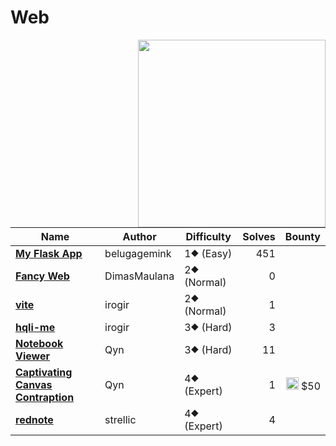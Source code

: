 # Web

<img src="https://2024.ctf.sekai.team/themes/luna-vite/static/img/categories/Web.svg" align="right" width=300>

| Name                                                                 | Author       | Difficulty  | Solves |                                                       Bounty |
| -------------------------------------------------------------------- | ------------ | ----------- | -----: | -----------------------------------------------------------: |
| [**My Flask App**](my-flask-app)                                     | belugagemink | 1⯁ (Easy)   |    451 |                                                              |
| [**Fancy Web**](fancy-web)                                           | DimasMaulana | 2⯁ (Normal) |      0 |                                                              |
| [**vite**](vite)                                                     | irogir       | 2⯁ (Normal) |      1 |                                                              |
| [**hqli-me**](hqli-me)                                               | irogir       | 3⯁ (Hard)   |      3 |                                                              |
| [**Notebook Viewer**](notebook-viewer)                               | Qyn          | 3⯁ (Hard)   |     11 |                                                              |
| [**Captivating Canvas Contraption**](captivating-canvas-contraption) | Qyn          | 4⯁ (Expert) |      1 | <img src="https://files.catbox.moe/743j1s.png" width=20> $50 |
| [**rednote**](rednote)                                               | strellic     | 4⯁ (Expert) |      4 |                                                              |
